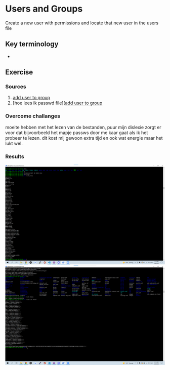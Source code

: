 # Users and Groups
Create a new user with permissions and locate that new user in the users file

## Key terminology
 - 

 


## Exercise
### Sources
1. [add user to group](https://phoenixnap.com/kb/how-to-create-sudo-user-on-ubuntu)
2. [hoe lees ik passwd file]([add user to group](https://phoenixnap.com/kb/how-to-create-sudo-user-on-ubuntu)




### Overcome challanges
moeite hebben met het lezen van de bestanden, puur mijn dislexie zorgt er voor dat bijvoorbeeld het mapje passws door me kaar gaat als ik het probeer te lezen.
dit kost mij gewoon extra tijd en ook wat energie maar het lukt wel.


### Results
![alt text](https://github.com/TechGrounds-Cloud8/cloud8-Killian97/blob/main/00_includes/newusr.png)
![alt text](https://github.com/TechGrounds-Cloud8/cloud8-Killian97/blob/main/00_includes/pwproof.png)
